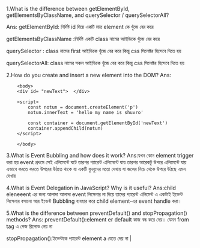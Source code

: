 1.What is the difference between getElementById, getElementsByClassName, and querySelector / querySelectorAll?

Ans:
getElementById: নির্দিষ্ট id দিয়ে একটি মাত্র element কে খুঁজে বের করে

getElementsByClassName :নির্দিষ্ট একটি class নামের আইডিকে খুঁজে বের করে 

querySelector :  class নামের first আইডিকে খুঁজে বের করে কিন্তু css সিলেক্টর হিসেবে দিতে হয়

querySelectorAll:  class নামের সকল আইডিকে খুঁজে বের করে কিন্তু css সিলেক্টর হিসেবে দিতে হয়



2.How do you create and insert a new element into the DOM?
    Ans:

        <body>
        <div id= "newText">  </div>

        <script>
            const notun = document.createElement('p')
            notun.innerText = 'hello my name is shuvro'

            const container = document.getElementById('newText')
            container.appendChild(notun)
        </script>

        </body>



3.What is Event Bubbling and how does it work?
    Ans:যখন কোন element trigger  করা হয় event প্রথমে সেই এলিমেন্টে ঘটে তারপর প্যারেন্ট এলিমেন্টে যায় তারপর আরেকটু উপরে এলিমেন্টে যায় এভাবে করতে করতে উপরের উঠতে থাকে যা একটি বুদবুদের মতো দেখায় যা জলের নিচে থেকে উপরে উঠছে এমন দেখায়



4.What is Event Delegation in JavaScript? Why is it useful?
Ans:child eleneeent এর জন্য আলাদা আলাদা event লিসেনার না দিয়ে তাদের প্যারেন্ট এলিমেন্ট এ একটাই ইভেন্ট লিসেনার বসানো আর ইভেন্ট Bubbling ব্যবহার করে child element-এর event handle করা।


5.What is the difference between preventDefault() and stopPropagation() methods?
Ans:
preventDefault():element er default কাজ বন্ধ করে দেয়। যেমন from tag এ পেজ রিলোড নেয় না

stopPropagation():ইভেন্টকে প্যারেন্ট element a যেতে দেয় না |

